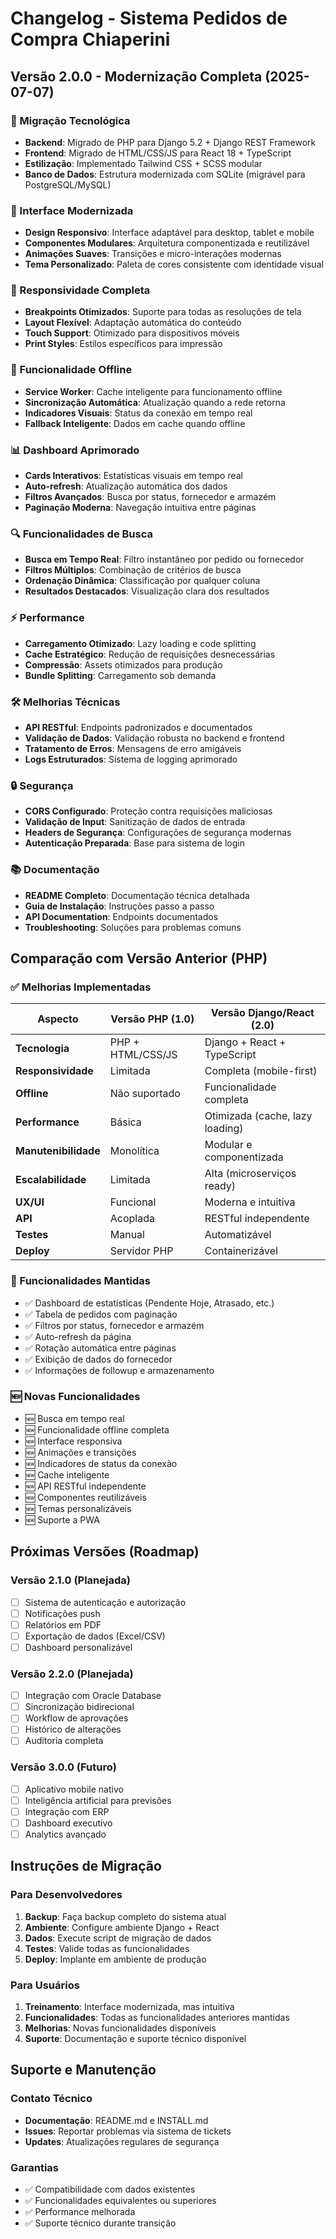 # Changelog - Sistema Pedidos de Compra Chiaperini

## Versão 2.0.0 - Modernização Completa (2025-07-07)

### 🚀 Migração Tecnológica
- **Backend**: Migrado de PHP para Django 5.2 + Django REST Framework
- **Frontend**: Migrado de HTML/CSS/JS para React 18 + TypeScript
- **Estilização**: Implementado Tailwind CSS + SCSS modular
- **Banco de Dados**: Estrutura modernizada com SQLite (migrável para PostgreSQL/MySQL)

### 🎨 Interface Modernizada
- **Design Responsivo**: Interface adaptável para desktop, tablet e mobile
- **Componentes Modulares**: Arquitetura componentizada e reutilizável
- **Animações Suaves**: Transições e micro-interações modernas
- **Tema Personalizado**: Paleta de cores consistente com identidade visual

### 📱 Responsividade Completa
- **Breakpoints Otimizados**: Suporte para todas as resoluções de tela
- **Layout Flexível**: Adaptação automática do conteúdo
- **Touch Support**: Otimizado para dispositivos móveis
- **Print Styles**: Estilos específicos para impressão

### 🔄 Funcionalidade Offline
- **Service Worker**: Cache inteligente para funcionamento offline
- **Sincronização Automática**: Atualização quando a rede retorna
- **Indicadores Visuais**: Status da conexão em tempo real
- **Fallback Inteligente**: Dados em cache quando offline

### 📊 Dashboard Aprimorado
- **Cards Interativos**: Estatísticas visuais em tempo real
- **Auto-refresh**: Atualização automática dos dados
- **Filtros Avançados**: Busca por status, fornecedor e armazém
- **Paginação Moderna**: Navegação intuitiva entre páginas

### 🔍 Funcionalidades de Busca
- **Busca em Tempo Real**: Filtro instantâneo por pedido ou fornecedor
- **Filtros Múltiplos**: Combinação de critérios de busca
- **Ordenação Dinâmica**: Classificação por qualquer coluna
- **Resultados Destacados**: Visualização clara dos resultados

### ⚡ Performance
- **Carregamento Otimizado**: Lazy loading e code splitting
- **Cache Estratégico**: Redução de requisições desnecessárias
- **Compressão**: Assets otimizados para produção
- **Bundle Splitting**: Carregamento sob demanda

### 🛠 Melhorias Técnicas
- **API RESTful**: Endpoints padronizados e documentados
- **Validação de Dados**: Validação robusta no backend e frontend
- **Tratamento de Erros**: Mensagens de erro amigáveis
- **Logs Estruturados**: Sistema de logging aprimorado

### 🔒 Segurança
- **CORS Configurado**: Proteção contra requisições maliciosas
- **Validação de Input**: Sanitização de dados de entrada
- **Headers de Segurança**: Configurações de segurança modernas
- **Autenticação Preparada**: Base para sistema de login

### 📚 Documentação
- **README Completo**: Documentação técnica detalhada
- **Guia de Instalação**: Instruções passo a passo
- **API Documentation**: Endpoints documentados
- **Troubleshooting**: Soluções para problemas comuns

## Comparação com Versão Anterior (PHP)

### ✅ Melhorias Implementadas

| Aspecto | Versão PHP (1.0) | Versão Django/React (2.0) |
|---------|------------------|----------------------------|
| **Tecnologia** | PHP + HTML/CSS/JS | Django + React + TypeScript |
| **Responsividade** | Limitada | Completa (mobile-first) |
| **Offline** | Não suportado | Funcionalidade completa |
| **Performance** | Básica | Otimizada (cache, lazy loading) |
| **Manutenibilidade** | Monolítica | Modular e componentizada |
| **Escalabilidade** | Limitada | Alta (microserviços ready) |
| **UX/UI** | Funcional | Moderna e intuitiva |
| **API** | Acoplada | RESTful independente |
| **Testes** | Manual | Automatizável |
| **Deploy** | Servidor PHP | Containerizável |

### 🔄 Funcionalidades Mantidas
- ✅ Dashboard de estatísticas (Pendente Hoje, Atrasado, etc.)
- ✅ Tabela de pedidos com paginação
- ✅ Filtros por status, fornecedor e armazém
- ✅ Auto-refresh da página
- ✅ Rotação automática entre páginas
- ✅ Exibição de dados do fornecedor
- ✅ Informações de followup e armazenamento

### 🆕 Novas Funcionalidades
- 🆕 Busca em tempo real
- 🆕 Funcionalidade offline completa
- 🆕 Interface responsiva
- 🆕 Animações e transições
- 🆕 Indicadores de status da conexão
- 🆕 Cache inteligente
- 🆕 API RESTful independente
- 🆕 Componentes reutilizáveis
- 🆕 Temas personalizáveis
- 🆕 Suporte a PWA

## Próximas Versões (Roadmap)

### Versão 2.1.0 (Planejada)
- [ ] Sistema de autenticação e autorização
- [ ] Notificações push
- [ ] Relatórios em PDF
- [ ] Exportação de dados (Excel/CSV)
- [ ] Dashboard personalizável

### Versão 2.2.0 (Planejada)
- [ ] Integração com Oracle Database
- [ ] Sincronização bidirecional
- [ ] Workflow de aprovações
- [ ] Histórico de alterações
- [ ] Auditoria completa

### Versão 3.0.0 (Futuro)
- [ ] Aplicativo mobile nativo
- [ ] Inteligência artificial para previsões
- [ ] Integração com ERP
- [ ] Dashboard executivo
- [ ] Analytics avançado

## Instruções de Migração

### Para Desenvolvedores
1. **Backup**: Faça backup completo do sistema atual
2. **Ambiente**: Configure ambiente Django + React
3. **Dados**: Execute script de migração de dados
4. **Testes**: Valide todas as funcionalidades
5. **Deploy**: Implante em ambiente de produção

### Para Usuários
1. **Treinamento**: Interface modernizada, mas intuitiva
2. **Funcionalidades**: Todas as funcionalidades anteriores mantidas
3. **Melhorias**: Novas funcionalidades disponíveis
4. **Suporte**: Documentação e suporte técnico disponível

## Suporte e Manutenção

### Contato Técnico
- **Documentação**: README.md e INSTALL.md
- **Issues**: Reportar problemas via sistema de tickets
- **Updates**: Atualizações regulares de segurança

### Garantias
- ✅ Compatibilidade com dados existentes
- ✅ Funcionalidades equivalentes ou superiores
- ✅ Performance melhorada
- ✅ Suporte técnico durante transição

